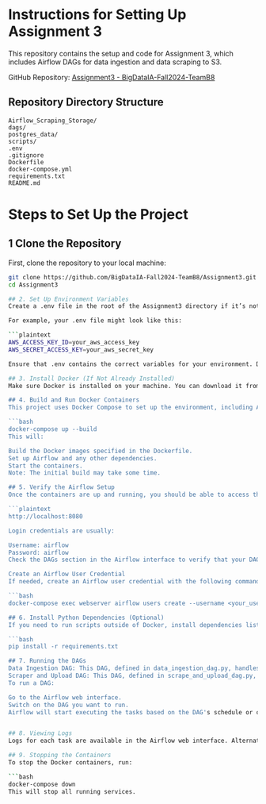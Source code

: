 # Instructions for Setting Up Assignment 3

This repository contains the setup and code for Assignment 3, which includes Airflow DAGs for data ingestion and data scraping to S3.

GitHub Repository: [Assignment3 - BigDataIA-Fall2024-TeamB8](https://github.com/BigDataIA-Fall2024-TeamB8/Assignment3/tree/Sathvik)

## Repository Directory Structure

```plaintext
Airflow_Scraping_Storage/
dags/
postgres_data/
scripts/
.env
.gitignore
Dockerfile
docker-compose.yml
requirements.txt
README.md
```

# Steps to Set Up the Project

## 1 Clone the Repository
First, clone the repository to your local machine:

```bash
git clone https://github.com/BigDataIA-Fall2024-TeamB8/Assignment3.git
cd Assignment3

## 2. Set Up Environment Variables
Create a .env file in the root of the Assignment3 directory if it’s not already present. This file should contain environment variables such as AWS credentials and any API keys required for the application.

For example, your .env file might look like this:

```plaintext
AWS_ACCESS_KEY_ID=your_aws_access_key
AWS_SECRET_ACCESS_KEY=your_aws_secret_key

Ensure that .env contains the correct variables for your environment. Do not commit this file to GitHub, as it contains sensitive information.

## 3. Install Docker (If Not Already Installed)
Make sure Docker is installed on your machine. You can download it from Docker's official website.

## 4. Build and Run Docker Containers
This project uses Docker Compose to set up the environment, including Airflow. To build and start the containers, run the following command from the project’s root directory:

```bash
docker-compose up --build
This will:

Build the Docker images specified in the Dockerfile.
Set up Airflow and any other dependencies.
Start the containers.
Note: The initial build may take some time.

## 5. Verify the Airflow Setup
Once the containers are up and running, you should be able to access the Airflow web interface at:

```plaintext
http://localhost:8080

Login credentials are usually:

Username: airflow
Password: airflow
Check the DAGs section in the Airflow interface to verify that your DAGs (data_ingestion_dag.py, scrape_and_upload_dag.py, scraper_to_s3.py) are visible and available.

Create an Airflow User Credential
If needed, create an Airflow user credential with the following command (replace with your values):

```bash
docker-compose exec webserver airflow users create --username <your_username> --firstname <FirstName> --lastname <LastName> --role Admin --email <email@example.com> --password <your_password>

## 6. Install Python Dependencies (Optional)
If you need to run scripts outside of Docker, install dependencies listed in requirements.txt:

```bash
pip install -r requirements.txt

## 7. Running the DAGs
Data Ingestion DAG: This DAG, defined in data_ingestion_dag.py, handles data ingestion tasks.
Scraper and Upload DAG: This DAG, defined in scrape_and_upload_dag.py, uses scraper_to_s3.py to scrape and upload data to S3.
To run a DAG:

Go to the Airflow web interface.
Switch on the DAG you want to run.
Airflow will start executing the tasks based on the DAG's schedule or on-demand if triggered manually.


## 8. Viewing Logs
Logs for each task are available in the Airflow web interface. Alternatively, you can check logs from the host machine in the logs directory.

## 9. Stopping the Containers
To stop the Docker containers, run:

```bash
docker-compose down
This will stop all running services.

